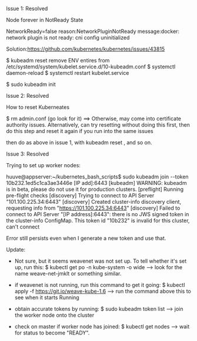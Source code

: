 Issue 1: Resolved

Node forever in NotReady State

NetworkReady=false reason:NetworkPluginNotReady message:docker: network plugin is not ready: cni config uninitialized

Solution:https://github.com/kubernetes/kubernetes/issues/43815

$ kubeadm reset
remove ENV entires from /etc/systemd/system/kubelet.service.d/10-kubeadm.conf
$ systemctl daemon-reload
$ systemctl restart kubelet.service

$ sudo kubeadm init

Issue 2: Resolved

How to reset Kuberneates

$ rm admin.conf (go look for it)
==> Otherwise, may come into certificate authority issues. Alternatively, can try resetting without doing this first, then do this step and reset it again if you run into the same issues

then do as above in issue 1, with kubeadm reset , and so on.


Issue 3: Resolved

Trying to set up worker nodes:

huuve@appserver:~/kubernetes_bash_scripts$ sudo kubeadm join --token 10b232.1ed5c1ca3ae3446e [IP add]:6443
[kubeadm] WARNING: kubeadm is in beta, please do not use it for production clusters.
[preflight] Running pre-flight checks
[discovery] Trying to connect to API Server "101.100.225.34:6443"
[discovery] Created cluster-info discovery client, requesting info from "https://101.100.225.34:6443"
[discovery] Failed to connect to API Server "[IP address]:6443": there is no JWS signed token in the cluster-info ConfigMap. This token id "10b232" is invalid for this cluster, can't connect

Error still persists even when I generate a new token and use that.

Update:
- Not sure, but it seems weavenet was not set up. To tell whether it's set up, run this:
$ kubectl get po -n kube-system -o wide
--> look for the name weave-net-jmklt or something similar.

- if weavenet is not running, run this command to get it going:
$ kubectl apply -f https://git.io/weave-kube-1.6
--> run the command above this to see when it starts Running

- obtain accurate tokens by running:
$ sudo kubeadm token list
--> join the worker node onto the cluster

- check on master if worker node has joined:
$ kubectl get nodes
--> wait for status to become "READY".
